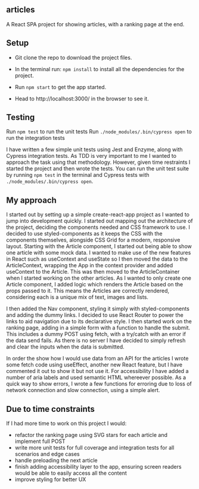 ## articles

A React SPA project for showing articles, with a ranking page at the end.

## Setup

- Git clone the repo to download the project files.

- In the terminal run: `npm install` to install all the dependencies for the project.

- Run `npm start` to get the app started.

- Head to http://localhost:3000/ in the browser to see it.

## Testing

Run `npm test` to run the unit tests
Run `./node_modules/.bin/cypress open` to run the integration tests

I have written a few simple unit tests using Jest and Enzyme, along with Cypress integration tests. As TDD is very important to me I wanted to approach the task using that methodology. However, given time restraints I started the project and then wrote the tests. You can run the unit test suite by running `npm test` in the terminal and Cypress tests with `./node_modules/.bin/cypress open`.

## My approach

I started out by setting up a simple create-react-app project as I wanted to jump into development quickly. I started out mapping out the architecture of the project, deciding the components needed and CSS framework to use. I decided to use styled-components as it keeps the CSS with the components themselves, alongside CSS Grid for a modern, responsive layout. Starting with the Article component, I started out being able to show one article with some mock data. I wanted to make use of the new features in React such as useContext and useState so I then moved the data to the ArticleContext, wrapping the App in the context provider and added useContext to the Article. This was then moved to the ArticleContainer when I started working on the other articles. As I wanted to only create one Article component, I added logic which renders the Article based on the props passed to it. This means the Articles are correctly rendered, considering each is a unique mix of text, images and lists.

I then added the Nav component, styling it simply with styled-components and adding the dummy links. I decided to use React Router to power the links to aid navigation due to its declarative style. I then started work on the ranking page, adding in a simple form with a function to handle the submit. This includes a dummy POST using fetch, with a try/catch with an error if the data send fails. As there is no server I have decided to simply refresh and clear the inputs when the data is submitted.

In order the show how I would use data from an API for the articles I wrote some fetch code using useEffect, another new React feature, but I have commented it out to show it but not use it. For accessibility I have added a number of aria labels and used semantic HTML whereever possible. As a quick way to show errors, I wrote a few functions for erroring due to loss of network connection and slow connection, using a simple alert. 

## Due to time constraints

If I had more time to work on this project I would:

- refactor the ranking page using SVG stars for each article and implement full POST
- write more unit tests for full coverage and integration tests for all scenarios and edge cases
- handle preloading the next article
- finish adding accessibility layer to the app, ensuring screen readers would be able to easily access all the content
- improve styling for better UX